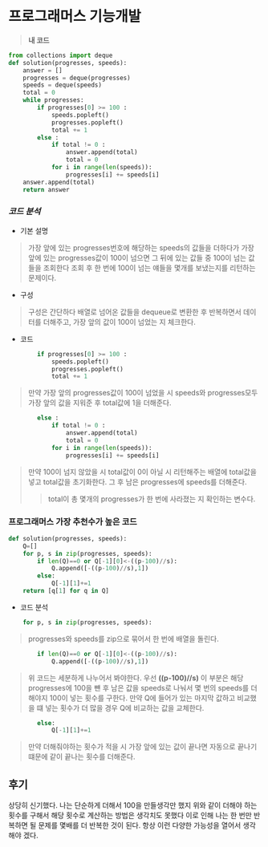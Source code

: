 # 프로그래머스 기능개발

> **내 코드**
```Python
from collections import deque
def solution(progresses, speeds):
    answer = []
    progresses = deque(progresses)
    speeds = deque(speeds)
    total = 0
    while progresses:
        if progresses[0] >= 100 :
            speeds.popleft()
            progresses.popleft()
            total += 1
        else :
            if total != 0 :
                answer.append(total)
                total = 0
            for i in range(len(speeds)):
                progresses[i] += speeds[i]
    answer.append(total)
    return answer
```
### ***코드 분석***
+ 기본 설명
> 가장 앞에 있는 progresses번호에 해당하는 speeds의 값들을 더하다가 가장 앞에 있는 progresses값이 100이 넘으면 그 뒤에 있는 값들 중 100이 넘는 값들을 조회한다 조회 후 한 번에 100이 넘는 얘들을 몇개를 보냈는지를 리턴하는 문제이다.

+ 구성
> 구성은 간단하다 배열로 넘어온 값들을 dequeue로 변환한 후 반복하면서 데이터를 더해주고, 가장 앞의 값이 100이 넘었는 지 체크한다.
* 코드
```Python
        if progresses[0] >= 100 :
            speeds.popleft()
            progresses.popleft()
            total += 1
```
> 만약 가장 앞의 progresses값이 100이 넘었을 시 speeds와 progresses모두 가장 앞의 값을 지워준 후 total값에 1을 더해준다.
```Python
        else :
            if total != 0 :
                answer.append(total)
                total = 0
            for i in range(len(speeds)):
                progresses[i] += speeds[i]
```
>만약 100이 넘지 않았을 시 total값이 0이 아닐 시 리턴해주는 배열에 total값을 넣고 total값을 초기화한다.
그 후 남은 progresses에 speeds를 더해준다.
>>total이 총 몇개의 progresses가 한 번에 사라졌는 지 확인하는 변수다.

### 프로그래머스 가장 추천수가 높은 코드
```Python
def solution(progresses, speeds):
    Q=[]
    for p, s in zip(progresses, speeds):
        if len(Q)==0 or Q[-1][0]<-((p-100)//s):
            Q.append([-((p-100)//s),1])
        else:
            Q[-1][1]+=1
    return [q[1] for q in Q]
```

+ 코드 분석
``` Python
    for p, s in zip(progresses, speeds):
```
> progresses와 speeds를 zip으로 묶어서 한 번에 배열을 돌린다.
```Python
        if len(Q)==0 or Q[-1][0]<-((p-100)//s):
            Q.append([-((p-100)//s),1])
```
>위 코드는 세분하게 나누어서 봐야한다.
우선 **((p-100)//s)** 이 부분은 해당 progresses에 100을 뺸 후 남은 값을 speeds로 나눠서 몇 번의 speeds를 더해야지 100이 넣는 횟수를 구한다. 만약 Q에 들어가 있는 마지막 값하고 비교했을 떄 넣는 횟수가 더 많을 경우 Q에 비교하는 값을 교체한다.

```Python
        else:
            Q[-1][1]+=1
```
>만약 더해줘야하는 횟수가 적을 시 가장 앞에 있는 값이 끝나면 자동으로 끝나기 떄문에 같이 끝나는 횟수를 더해준다.

## 후기
상당히 신기했다. 나는 단순하게 더해서 100을 만들생각만 했지 위와 같이 더해야 하는 횟수를 구해서 해당 횟수로 계산하는 방법은 생각치도 못했다 이로 인해 나는 한 번만 반복하면 될 문제를 몇배를 더 반복한 것이 된다. 항상 이런 다양한 가능성을 열어서 생각해야 겠다.
